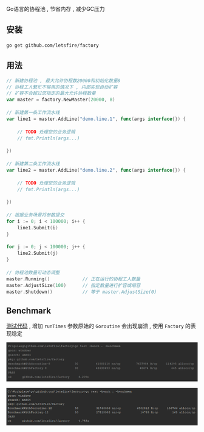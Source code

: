 Go语言的协程池 , 节省内存 , 减少GC压力

## 安装
`go get github.com/letsfire/factory`

## 用法
```go
// 新建协程池 , 最大允许协程数20000和初始化数量8
// 协程工人繁忙不够用的情况下 , 内部实现自动扩容
// 扩容不会超过您指定的最大允许协程数量
var master = factory.NewMaster(20000, 8)

// 新建第一条工作流水线
var line1 = master.AddLine("demo.line.1", func(args interface{}) {

	// TODO 处理您的业务逻辑
	// fmt.Println(args...)

})

// 新建第二条工作流水线
var line2 = master.AddLine("demo.line.2", func(args interface{}) {

	// TODO 处理您的业务逻辑
	// fmt.Println(args...)

})

// 根据业务场景将参数提交
for i := 0; i < 100000; i++ {
	line1.Submit(i)
}

for j := 0; j < 100000; j++ {
	line2.Submit(j)
}

// 协程池数量可动态调整
master.Running()            // 正在运行的协程工人数量
master.AdjustSize(100)      // 指定数量进行扩容或缩容
master.Shutdown()           // 等于 master.AdjustSize(0)
```

## Benchmark
[测试代码](./bench_test.go) , 增加 `runTimes` 参数原始的 `Goroutine` 会出现崩溃 , 使用 `Factory` 的表现稳定

![基准测试_1](img/benchmark_1.png)

![基准测试_2](img/benchmark_2.png)